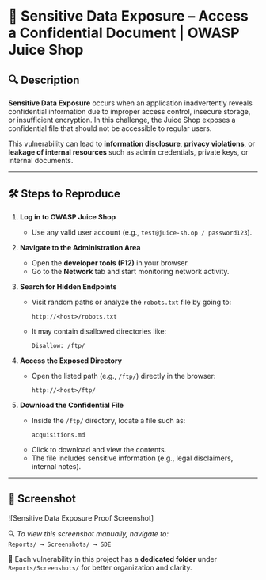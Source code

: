 # 🧾 Sensitive Data Exposure – Access a Confidential Document | OWASP Juice Shop

## 🔍 Description

**Sensitive Data Exposure** occurs when an application inadvertently reveals confidential information due to improper access control, insecure storage, or insufficient encryption. In this challenge, the Juice Shop exposes a confidential file that should not be accessible to regular users.

This vulnerability can lead to **information disclosure**, **privacy violations**, or **leakage of internal resources** such as admin credentials, private keys, or internal documents.

---

## 🛠️ Steps to Reproduce

1. **Log in to OWASP Juice Shop**
   - Use any valid user account (e.g., `test@juice-sh.op / password123`).

2. **Navigate to the Administration Area**
   - Open the **developer tools (F12)** in your browser.
   - Go to the **Network** tab and start monitoring network activity.

3. **Search for Hidden Endpoints**
   - Visit random paths or analyze the `robots.txt` file by going to:
     ```
     http://<host>/robots.txt
     ```
   - It may contain disallowed directories like:
     ```
     Disallow: /ftp/
     ```

4. **Access the Exposed Directory**
   - Open the listed path (e.g., `/ftp/`) directly in the browser:
     ```
     http://<host>/ftp/
     ```

5. **Download the Confidential File**
   - Inside the `/ftp/` directory, locate a file such as:
     ```
     acquisitions.md
     ```
   - Click to download and view the contents.
   - The file includes sensitive information (e.g., legal disclaimers, internal notes).

---

## 📸 Screenshot

![Sensitive Data Exposure Proof Screenshot]

🔍 *To view this screenshot manually, navigate to:*  
`Reports/ → Screenshots/ → SDE`

📁 Each vulnerability in this project has a **dedicated folder** under `Reports/Screenshots/` for better organization and clarity.
